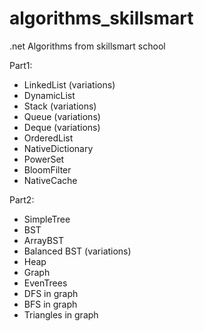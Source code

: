 # algorithms_skillsmart
.net Algorithms from skillsmart school

Part1:
- LinkedList (variations)
- DynamicList
- Stack (variations)
- Queue (variations)
- Deque (variations)
- OrderedList
- NativeDictionary
- PowerSet
- BloomFilter
- NativeCache

Part2:
- SimpleTree
- BST
- ArrayBST
- Balanced BST (variations)
- Heap
- Graph
- EvenTrees
- DFS in graph
- BFS in graph
- Triangles in graph

